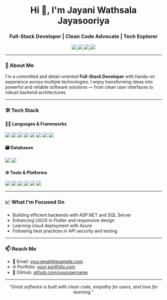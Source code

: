 <h1 align="center">Hi 👋, I'm Jayani  Wathsala Jayasooriya</h1>
<h3 align="center">Full-Stack Developer | Clean Code Advocate | Tech Explorer</h3>

<p align="center">
  <a href="https://github.com/Jayaniwathsala2002" target="_blank">
    <img src="https://img.shields.io/badge/GitHub-181717?style=for-the-badge&logo=github&logoColor=white" />
  </a>
  <a href="https://www.linkedin.com/in/janu14/" target="_blank">
    <img src="https://img.shields.io/badge/LinkedIn-0A66C2?style=for-the-badge&logo=linkedin&logoColor=white" />
  </a>
  <a href="https://www.facebook.com/jayani.wathsala.jayasooriya" target="_blank">
    <img src="https://img.shields.io/badge/Facebook-1877F2?style=for-the-badge&logo=facebook&logoColor=white" />
  </a>
  <a href="https://www.instagram.com/ms.jayani_/" target="_blank">
    <img src="https://img.shields.io/badge/Instagram-E4405F?style=for-the-badge&logo=instagram&logoColor=white" />
  </a>
</p>

---

### 💼 About Me

I'm a committed and detail-oriented **Full-Stack Developer** with hands-on experience across multiple technologies. I enjoy transforming ideas into powerful and reliable software solutions — from clean user interfaces to robust backend architectures.

---

### 🛠️ Tech Stack

#### 👩‍💻 Languages & Frameworks  
<p>
  <img src="https://img.shields.io/badge/HTML5-E34F26?style=flat&logo=html5&logoColor=white" />
  <img src="https://img.shields.io/badge/CSS3-1572B6?style=flat&logo=css3&logoColor=white" />
  <img src="https://img.shields.io/badge/JavaScript-F7DF1E?style=flat&logo=javascript&logoColor=black" />
  <img src="https://img.shields.io/badge/Flutter-02569B?style=flat&logo=flutter&logoColor=white" />
  <img src="https://img.shields.io/badge/Python-3776AB?style=flat&logo=python&logoColor=white" />
  <img src="https://img.shields.io/badge/Java-007396?style=flat&logo=java&logoColor=white" />
  <img src="https://img.shields.io/badge/C%23-512BD4?style=flat&logo=csharp&logoColor=white" />
  <img src="https://img.shields.io/badge/ASP.NET-5C2D91?style=flat&logo=dotnet&logoColor=white" />
</p>

#### 🗃️ Databases  
<p>
  <img src="https://img.shields.io/badge/SQL_Server-CC2927?style=flat&logo=microsoftsqlserver&logoColor=white" />
  <img src="https://img.shields.io/badge/MySQL-4479A1?style=flat&logo=mysql&logoColor=white" />
</p>

#### ⚙️ Tools & Platforms  
<p>
  <img src="https://img.shields.io/badge/Git-F05032?style=flat&logo=git&logoColor=white" />
  <img src="https://img.shields.io/badge/GitHub-181717?style=flat&logo=github&logoColor=white" />
  <img src="https://img.shields.io/badge/VS_Code-007ACC?style=flat&logo=visualstudiocode&logoColor=white" />
  <img src="https://img.shields.io/badge/Visual_Studio-5C2D91?style=flat&logo=visualstudio&logoColor=white" />
  <img src="https://img.shields.io/badge/Postman-FF6C37?style=flat&logo=postman&logoColor=white" />
  <img src="https://img.shields.io/badge/Figma-F24E1E?style=flat&logo=figma&logoColor=white" />
</p>

---

### 📈 What I'm Focused On

- Building efficient backends with ASP.NET and SQL Server  
- Enhancing UI/UX in Flutter and responsive design  
- Learning cloud deployment with Azure  
- Following best practices in API security and testing  

---

### 📫 Reach Me

- 📧 Email: your.email@example.com  
- 🌐 Portfolio: [your-portfolio.com](https://your-portfolio.com)  
- 🐙 GitHub: [github.com/yourusername](https://github.com/yourusername)

---

<p align="center">
  <em>“Great software is built with clean code, empathy for users, and love for learning.”</em>
</p>

